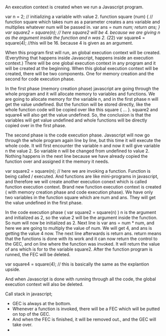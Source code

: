 #

An execution context is created when we run a Javascript program.

var n = 2; // initializing a variable with value 2.
function square (num) { // function square which takes num as a parameter creates a ans variable and multiplies whatever num will be passed in.
    var ans = num *num;
    return ans;
}
var square2 = square(n); // here square2 will be 4. because we are giving n as the argument inside the function and n was 2. (2*2)
var square4 = square(4); //this will be 16. because 4 is given as an argument.

When this program first will run, an global execution context will be created. (Everything that happens inside Javascript, happens inside an execution context.) There will be one global execution context in any program and it will be created at the beginning.
When this global execution context will be created, there will be two components. One for memory creation and the second for code execution phase.

In the first phase (memory creation phase) javascript are going through the whole program and it will allocate memory to variables and functions. We are going to allocate memory for the variable n, and in the first phase n will get the value undefined. But the function will be stored directly, like the whole function code will be copied over like this square { ... }. square2 and square4 will also get the value undefined.
So, the conclusion is that the variables will get value undefined and whole functions will be directly copied over in the first phase.

The second phase is the code execution phase. Javascript will now go through the whole program again line by line, but this time it will execute the whole code. It will first encounter the variable n and now it will give variable n the value 2. So variable n will be changed from undefined to value 2. Nothing happens in the next line because we have already copied the function over and assigned it the memory it needs.

var square2 = square(n); // here we are invoking a function. Function is being called / executed. And functions are like mini-programs in javascript, and therefore we will create another execution conext which is called function execution context.
Brand new function execution context is created ( with memory creation phase and code execution phase). We have only two variables in the function square which are num and ans. They will get the value undefined in the first phase.

In the code execution phase ( var square2 = square(n) ) n is the argument and initialized as 2, so the value 2 will be the argument inside the function. So num will now be initialized as 2.
Next line is var ans = num * num, and here we are going to multiply the value of num. We will get 4, and ans is getting the value 4 now.
The next line afterwards is return ans. return means that the functions is done with its work and it can now return the control to the GEC, and on line where the function was invoked. It will return the value of ans which is for to the variable square2. After the function program is runned, the FEC will be deleted.

var square4 = square(4); // this is basically the same as the explantion upside.

And when Javascript is done with running through all the code, the global execution context will also be deleted.

Call stack in javascript;
- GEC is always at the bottom.
- Whenever a function is invoked, there will be a FEC which will be putted on top of the GEC.
- And when the FEC is finished, it will be removed out., and the GEC will take over.
- 

